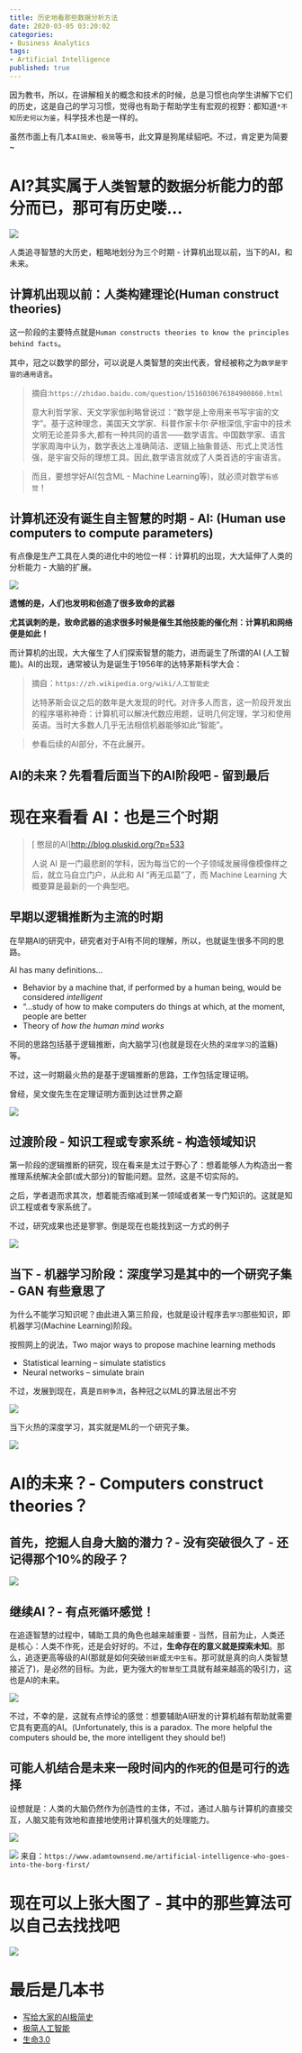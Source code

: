 ```yaml
---
title: 历史地看那些数据分析方法
date: 2020-03-05 03:20:02
categories:
- Business Analytics
tags:
- Artificial Intelligence
published: true
---
```


因为教书，所以，在讲解相关的概念和技术的时候，总是习惯也向学生讲解下它们的历史，这是自己的学习习惯，觉得也有助于帮助学生有宏观的视野：都知道`*不知历史何以为鉴`，科学技术也是一样的。

虽然市面上有几本`AI简史`、`极简`等书，此文算是狗尾续貂吧。不过，肯定更为简要~

# AI?其实属于`人类智慧`的`数据分析`能力的部分而已，那可有历史喽...

![](https://images4git-1301301910.cos.ap-beijing.myqcloud.com/AI-ShortHistory/AI-WisdombyPascal.png)

人类追寻智慧的大历史，粗略地划分为三个时期 - 计算机出现以前，当下的AI，和 未来。

## 计算机出现以前：人类构建理论(Human construct theories)

这一阶段的主要特点就是`Human constructs theories to know the principles behind facts`。

其中，冠之以数学的部分，可以说是人类智慧的突出代表，曾经被称之为`数学是宇宙的通用语言`。

> 摘自:`https://zhidao.baidu.com/question/1516030676384900860.html`
>
> 意大利哲学家、天文学家伽利略曾说过：“数学是上帝用来书写宇宙的文字”。基于这种理念，美国天文学家、科普作家卡尔·萨根深信,宇宙中的技术文明无论差异多大,都有一种共同的语言——数学语言。中国数学家、语言学家周海中认为，数学表达上准确简洁、逻辑上抽象普适、形式上灵活性强，是宇宙交际的理想工具。因此,数学语言就成了人类首选的宇宙语言。

> 而且，要想学好AI(包含ML - Machine Learning等)，就必须对数学`有感觉`！

## 计算机还没有诞生自主智慧的时期 - AI: (Human use computers to compute parameters) 

有点像是生产工具在人类的进化中的地位一样：计算机的出现，大大延伸了人类的分析能力 - 大脑的扩展。

![](https://images4git-1301301910.cos.ap-beijing.myqcloud.com/AI-ShortHistory/AI-Tools.png)

**遗憾的是，人们也发明和创造了很多致命的武器**

**尤其讽刺的是，致命武器的追求很多时候是催生其他技能的催化剂：计算机和网络便是如此！**

而计算机的出现，大大催生了人们探索智慧的能力，进而诞生了所谓的AI (人工智能)。AI的出现，通常被认为是诞生于1956年的达特茅斯科学大会：

> 摘自：`https://zh.wikipedia.org/wiki/人工智能史`
>
> 达特茅斯会议之后的数年是大发现的时代。对许多人而言，这一阶段开发出的程序堪称神奇：计算机可以解决代数应用题，证明几何定理，学习和使用英语。当时大多数人几乎无法相信机器能够如此“智能”。 

> 参看后续的AI部分，不在此展开。

## AI的未来？先看看后面当下的AI阶段吧 - 留到最后

# 现在来看看 AI：也是三个时期

> [ 憋屈的AI]http://blog.pluskid.org/?p=533
>
> 人说 AI 是一门最悲剧的学科，因为每当它的一个子领域发展得像模像样之后，就立马自立门户，从此和 AI “再无瓜葛”了，而 Machine Learning 大概要算是最新的一个典型吧。

## 早期以逻辑推断为主流的时期

在早期AI的研究中，研究者对于AI有不同的理解，所以，也就诞生很多不同的思路。

AI has many definitions…

- Behavior by a machine that, if performed by a human being, would be considered *intelligent*
- “…study of how to make computers do things at which, at the moment, people are better
- Theory of *how the human mind works*

不同的思路包括基于逻辑推断，向大脑学习(也就是现在火热的`深度学习`的滥觞)等。

不过，这一时期最火热的是基于逻辑推断的思路，工作包括定理证明。

曾经，吴文俊先生在定理证明方面到达过世界之巅

![](https://images4git-1301301910.cos.ap-beijing.myqcloud.com/AI-ShortHistory/AI-WUWenJun.png)

## 过渡阶段 - 知识工程或专家系统 - 构造领域知识

第一阶段的逻辑推断的研究，现在看来是太过于野心了：想着能够人为构造出一套推理系统解决全部(或大部分)的智能问题。显然，这是不切实际的。

之后，学者退而求其次，想着能否缩减到某一领域或者某一专门知识的。这就是知识工程或者专家系统了。

不过，研究成果也还是寥寥。倒是现在也能找到这一方式的例子

![](https://images4git-1301301910.cos.ap-beijing.myqcloud.com/AI-ShortHistory/AI-KE-Siri.png)

## 当下 - 机器学习阶段：深度学习是其中的一个研究子集 - GAN 有些意思了

为什么不能学习知识呢？由此进入第三阶段，也就是设计程序去`学习`那些知识，即机器学习(Machine Learning)阶段。

按照网上的说法，Two major ways to propose machine learning methods

- Statistical learning – simulate statistics 
- Neural networks – simulate brain

不过，发展到现在，真是`百舸争流`，各种冠之以ML的算法层出不穷

![](https://images4git-1301301910.cos.ap-beijing.myqcloud.com/AI-ShortHistory/AI-ML+DM.png)

当下火热的深度学习，其实就是ML的一个研究子集。

![](https://images4git-1301301910.cos.ap-beijing.myqcloud.com/AI-ShortHistory/AI-ML-DL.png)

# AI的未来？- Computers construct theories？

## 首先，挖掘人自身大脑的潜力？- 没有突破很久了 - 还记得那个10%的段子？

![](https://images4git-1301301910.cos.ap-beijing.myqcloud.com/AI-ShortHistory/AI-10Percent.png)

## 继续AI？- 有点`死循环`感觉！

在追逐智慧的过程中，辅助工具的角色也越来越重要 - 当然，目前为止，人类还是核心：人类不作死，还是会好好的。不过，**生命存在的意义就是探索未知**。那么，追逐更高等级的AI(那就是如何突破`创新`或`无中生有`。那可就是真的向人类智慧接近了)，是必然的目标。为此，更为强大的`智慧型`工具就有越来越高的吸引力，这也是AI的未来。

![](https://images4git-1301301910.cos.ap-beijing.myqcloud.com/AI-ShortHistory/AI-InMovies.png)

不过，不幸的是，这就有点悖论的感觉：想要辅助AI研发的计算机越有帮助就需要它具有更高的AI。(Unfortunately, this is a paradox. The more helpful the computers should be, the more intelligent they should be!)

## 可能人机结合是未来一段时间内的`作死`的但是可行的选择

设想就是：人类的大脑仍然作为创造性的主体，不过，通过人脑与计算机的直接交互，人脑又能有效地和直接地使用计算机强大的处理能力。

![](https://images4git-1301301910.cos.ap-beijing.myqcloud.com/AI-ShortHistory/AI-ICwithBrain.png)

![](https://images4git-1301301910.cos.ap-beijing.myqcloud.com/AI-ShortHistory/Borg.jpg)
来自：`https://www.adamtownsend.me/artificial-intelligence-who-goes-into-the-borg-first/`

# 现在可以上张大图了 - 其中的那些算法可以自己去找找吧

![](https://images4git-1301301910.cos.ap-beijing.myqcloud.com/AI-ShortHistory/AI-PursuingWisdom.jpg)


# 最后是几本书

- [写给大家的AI极简史]( https://book.douban.com/subject/34782354/ "写给大家的AI极简史")
- [极简人工智能](https://book.douban.com/subject/30164495/ "极简人工智能:你一定爱读的AI通识书")
- [生命3.0](https://book.douban.com/subject/30262617/)

